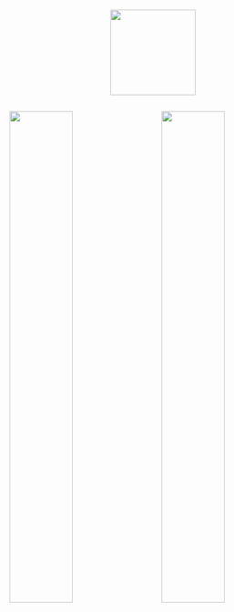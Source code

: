 # <p align="center"><img width="150px" src="https://user-images.githubusercontent.com/69721692/202852131-2c614f75-e7bb-4b05-9ecf-fa819786804b.png"/></p> 
<img align="right" width="47%" src="https://github-readme-stats.vercel.app/api/top-langs/?username=Aralidk&exclude_repo=github-readme-stats,anuraghazra.github.io&layout=compact"/>
<img width="47%" src="https://github-readme-stats.vercel.app/api?username=Aralidk&show_icons=true"/>




